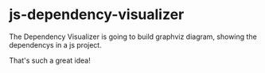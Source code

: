 # js-dependency-visualizer
The Dependency Visualizer is going to build graphviz diagram, showing the dependencys in a js project.

That's such a great idea!
